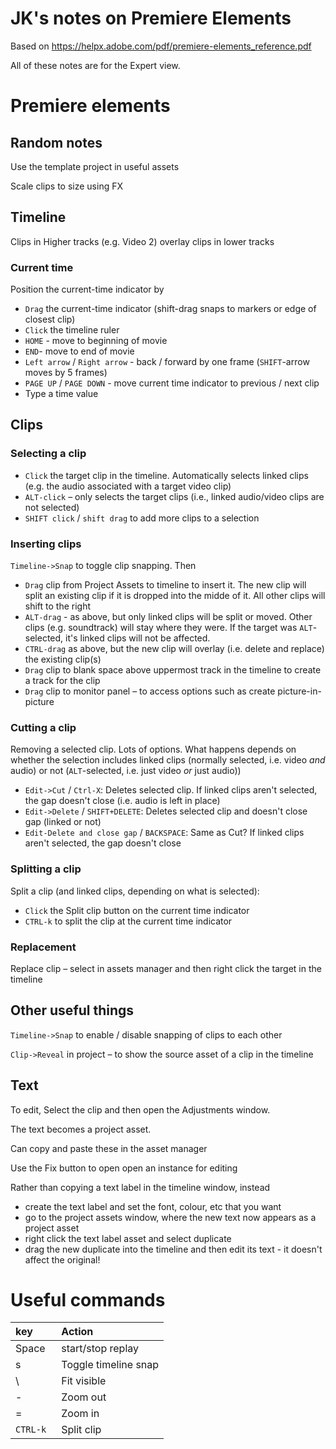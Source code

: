 # JK's notes on Premiere Elements

Based on https://helpx.adobe.com/pdf/premiere-elements_reference.pdf

All of these notes are for the Expert view.

# Premiere elements

## Random notes

Use the template project in useful assets

Scale clips to size using FX

## Timeline

Clips in Higher tracks (e.g. Video 2) overlay clips in lower tracks

### Current time

Position the current-time indicator by
* `Drag` the current-time indicator (shift-drag snaps to markers or edge of closest clip)
* `Click` the timeline ruler
* `HOME` - move to beginning of movie
* `END`- move to end of movie
* `Left arrow` / `Right arrow` - back / forward by one frame (`SHIFT`-arrow moves by 5 frames)
* `PAGE UP` / `PAGE DOWN` - move current time indicator to previous / next clip
* Type a time value

## Clips

### Selecting a clip

* `Click` the target clip in the timeline. Automatically selects linked clips (e.g. the audio associated with a target video clip)
* `ALT-click` – only selects the target clips (i.e., linked audio/video clips are not selected)
* `SHIFT click` / `shift drag` to add more clips to a selection

### Inserting clips

`Timeline->Snap` to toggle clip snapping. Then

* `Drag` clip from Project Assets to timeline to insert it. The new clip will split an existing clip if it is dropped into the midde of it. All other clips will shift to the right
* `ALT-drag` - as above, but only linked clips will be split or moved. Other clips (e.g. soundtrack) will stay where they were. If the target was `ALT`-selected, it's linked clips will not be affected.
* `CTRL-drag` as above, but the new clip will overlay (i.e. delete and replace) the existing clip(s) 
* `Drag` clip to blank space above uppermost track in the timeline to create a track for the clip
* `Drag` clip to monitor panel – to access options such as create picture-in-picture

 

### Cutting a clip

Removing a selected clip. Lots of options. What happens depends on whether the selection includes linked clips (normally selected, i.e. video _and_ audio) or not (`ALT`-selected, i.e. just video _or_ just audio))

* `Edit->Cut` / `Ctrl-X`: Deletes selected clip. If linked clips aren't selected, the gap doesn't close (i.e. audio is left in place)
* `Edit->Delete` / `SHIFT+DELETE`: Deletes selected clip and doesn't close gap (linked or not)
* `Edit-Delete and close gap` / `BACKSPACE`: Same as Cut? If linked clips aren't selected, the gap doesn't close

### Splitting a clip

Split a clip (and linked clips, depending on what is selected):
* `Click` the Split clip button on the current time indicator
* `CTRL-k` to split the clip at the current time indicator


### Replacement

Replace clip – select in assets manager and then right click the target in the timeline


## Other useful things

`Timeline->Snap` to enable / disable snapping of clips to each other

`Clip->Reveal` in project – to show the source asset of a clip in the timeline

## Text

To edit, Select the clip and then open the Adjustments window.

The text becomes a project asset.

Can copy and paste these in the asset manager

Use the Fix button to open open an instance for editing

Rather than copying a text label in the timeline window, instead

* create the text label and set the font, colour, etc that you want
* go to the project assets window, where the new text now appears as a project asset
* right click the text label asset and select duplicate
* drag the new duplicate into the timeline and then edit its text - it doesn't affect the original!

# Useful commands

|key | Action|
|:---|:---|
|Space|start/stop replay|
|s|Toggle timeline snap|
|\\ |Fit visible|
|-|Zoom out|
|=|Zoom in|
|`CTRL-k `|Split clip|


